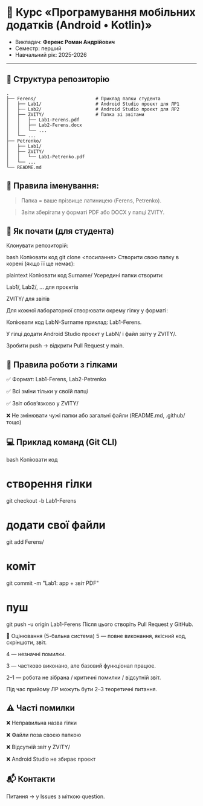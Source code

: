 # 📱 Курс «Програмування мобільних додатків (Android • Kotlin)»  

- Викладач: **Ференс Роман Андрійович**
- Семестр: перший
- Навчальний рік: 2025-2026  
---

## 📂 Структура репозиторію

```plaintext
.
├── Ferens/                      # Приклад папки студента
│   ├── Lab1/                    # Android Studio проєкт для ЛР1
│   ├── Lab2/                    # Android Studio проєкт для ЛР2
│   ├── ZVITY/                   # Папка зі звітами
│   │   ├── Lab1-Ferens.pdf
│   │   ├── Lab2-Ferens.docx
│   │   └── ...
│   └── ...
├── Petrenko/
│   ├── Lab1/
│   ├── ZVITY/
│   │   └── Lab1-Petrenko.pdf
│   └── ...
└── README.md

```
## 🧭 Правила іменування:

> Папка = ваше прізвище латиницею (Ferens, Petrenko).

> Звіти зберігати у форматі PDF або DOCX у папці ZVITY.

## 🚀 Як почати (для студента)
Клонувати репозиторій:

bash
Копіювати код
git clone <посилання>
Створити свою папку в корені (якщо її ще немає):

plaintext
Копіювати код
Surname/
Усередині папки створити:

Lab1/, Lab2/, ... для проєктів

ZVITY/ для звітів

Для кожної лабораторної створювати окрему гілку у форматі:

Копіювати код
LabN-Surname
приклад: Lab1-Ferens.

У гілці додати Android Studio проєкт у LabN/ і файл звіту у ZVITY/.

Зробити push → відкрити Pull Request у main.

## 🌿 Правила роботи з гілками
✅ Формат: Lab1-Ferens, Lab2-Petrenko

✅ Всі зміни тільки у своїй папці

✅ Звіт обов’язково у ZVITY/

❌ Не змінювати чужі папки або загальні файли (README.md, .github/ тощо)

## 💻 Приклад команд (Git CLI)
bash
Копіювати код
# створення гілки
git checkout -b Lab1-Ferens

# додати свої файли
git add Ferens/

# коміт
git commit -m "Lab1: app + звіт PDF"

# пуш
git push -u origin Lab1-Ferens
Після цього створіть Pull Request у GitHub.

📝 Оцінювання (5-бальна система)
5 — повне виконання, якісний код, скріншоти, звіт.

4 — незначні помилки.

3 — частково виконано, але базовий функціонал працює.

2–1 — робота не зібрана / критичні помилки / відсутній звіт.

Під час прийому ЛР можуть бути 2–3 теоретичні питання.

## ⚠️ Часті помилки
❌ Неправильна назва гілки

❌ Файли поза своєю папкою

❌ Відсутній звіт у ZVITY/

❌ Android Studio не збирає проєкт

## 📬 Контакти
Питання → у Issues з міткою question.

